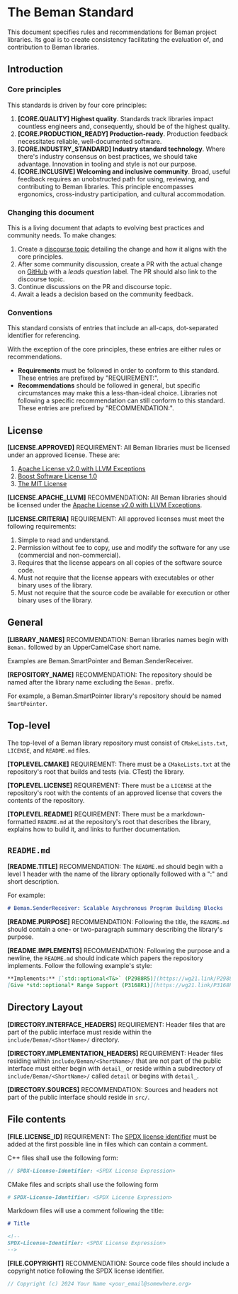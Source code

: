 # The Beman Standard

<!--
SPDX-License-Identifier: Apache-2.0 WITH LLVM-exception

Copyright (c) 2024 David Sankel <dsankel@boost.org>
-->

This document specifies rules and recommendations for Beman project libraries.
Its goal is to create consistency facilitating the evaluation of, and
contribution to Beman libraries.

## Introduction

### Core principles

This standards is driven by four core principles:

1. **[CORE.QUALITY] Highest quality**. Standards track libraries impact
   countless engineers and, consequently, should be of the highest quality.
2. **[CORE.PRODUCTION_READY] Production-ready**. Production feedback
   necessitates reliable, well-documented software.
3. **[CORE.INDUSTRY_STANDARD] Industry standard technology**. Where there's
   industry consensus on best practices, we should take advantage. Innovation in
   tooling and style is not our purpose.
4. **[CORE.INCLUSIVE] Welcoming and inclusive community**. Broad, useful
   feedback requires an unobstructed path for using, reviewing, and
   contributing to Beman libraries. This principle encompasses ergonomics,
   cross-industry participation, and cultural accommodation.

### Changing this document

This is a living document that adapts to evolving best practices and community
needs. To make changes:

1. Create a [discourse topic](https://discourse.boost.org) detailing the change
   and how it aligns with the core principles.
2. After some community discussion, create a PR with the actual change on
   [GitHub](https://github.com/beman-project/beman) with a *leads question*
   label. The PR should also link to the discourse topic.
3. Continue discussions on the PR and discourse topic.
4. Await a leads a decision based on the community feedback.

### Conventions

This standard consists of entries that include an all-caps, dot-separated
identifier for referencing.

With the exception of the core principles, these entries are either rules or
recommendations.

* **Requirements** must be followed in order to conform to this standard. These entries
  are prefixed by "REQUIREMENT:".
* **Recommendations** should be followed in general, but specific circumstances
  may make this a less-than-ideal choice. Libraries not following a specific
  recommendation can still conform to this standard. These entries are prefixed
  by "RECOMMENDATION:".

## License

**[LICENSE.APPROVED]** REQUIREMENT: All Beman libraries must be licensed
under an approved license. These are:

1. [Apache License v2.0 with LLVM Exceptions](https://llvm.org/LICENSE.txt)
2. [Boost Software License 1.0](https://www.boost.org/LICENSE_1_0.txt)
3. [The MIT License](https://opensource.org/license/mit)

**[LICENSE.APACHE_LLVM]** RECOMMENDATION: All Beman libraries should be licensed
under the [Apache License v2.0 with LLVM
Exceptions](https://llvm.org/LICENSE.txt).

**[LICENSE.CRITERIA]** REQUIREMENT: All approved licenses must meet the
following requirements:

1. Simple to read and understand.
2. Permission without fee to copy, use and modify the software for any
   use (commercial and non-commercial).
3. Requires that the license appears on all copies of the software source code.
4. Must not require that the license appears with executables or other binary
   uses of the library.
5. Must not require that the source code be available for execution or other
   binary uses of the library.

## General

**[LIBRARY_NAMES]** RECOMMENDATION: Beman libraries names begin with `Beman.`
followed by an UpperCamelCase short name.

Examples are Beman.SmartPointer and Beman.SenderReceiver.

**[REPOSITORY_NAME]** RECOMMENDATION: The repository should be named after the
library name excluding the `Beman.` prefix.

For example, a Beman.SmartPointer library's repository should be named
`SmartPointer`.

## Top-level

The top-level of a Beman library repository must consist of `CMakeLists.txt`,
`LICENSE`, and `README.md` files.

**[TOPLEVEL.CMAKE]** REQUIREMENT: There must be a `CMakeLists.txt` at the repository's root
that builds and tests (via. CTest) the library.

**[TOPLEVEL.LICENSE]** REQUIREMENT: There must be a `LICENSE` at the
repository's root with the contents of an approved license that covers the
contents of the repository.

**[TOPLEVEL.README]** REQUIREMENT: There must be a markdown-formatted
`README.md` at the repository's root that describes the library, explains how
to build it, and links to further documentation.

## `README.md`

**[README.TITLE]** RECOMMENDATION: The `README.md` should begin with a level 1
header with the name of the library optionally followed with a ":" and short
description.

For example:

```markdown
# Beman.SenderReceiver: Scalable Asychronous Program Building Blocks
```

**[README.PURPOSE]** RECOMMENDATION: Following the title, the `README.md` should
contain a one- or two-paragraph summary describing the library's purpose.

**[README.IMPLEMENTS]** RECOMMENDATION: Following the purpose and a newline, the
`README.md` should indicate which papers the repository implements. Follow the
following example's style:

```markdown
**Implements:** [`std::optional<T&>` (P2988R5)](https://wg21.link/P2988R5) and
[Give *std::optional* Range Support (P3168R1)](https://wg21.link/P3168R1).
```

## Directory Layout

**[DIRECTORY.INTERFACE_HEADERS]** REQUIREMENT: Header files that are part of the
public interface must reside within the `include/Beman/<ShortName>/`
directory.

**[DIRECTORY.IMPLEMENTATION_HEADERS]** REQUIREMENT: Header files residing within
`include/Beman/<ShortName>/` that are not part of the public interface
must either begin with `detail_` or reside within a subdirectory of
`include/Beman/<ShortName>/` called `detail` or begins with `detail_`.

**[DIRECTORY.SOURCES]** RECOMMENDATION: Sources and headers not part of the
public interface should reside in `src/`.

## File contents

**[FILE.LICENSE_ID]** REQUIREMENT: The [SPDX license
identifier](https://spdx.dev/learn/handling-license-info/) must be added at the
first possible line in files which can contain a comment.

C++ files shall use the following form:

```C++
// SPDX-License-Identifier: <SPDX License Expression>
```

CMake files and scripts shall use the following form


```CMake
# SPDX-License-Identifier: <SPDX License Expression>
```

Markdown files will use a comment following the title:

```markdown
# Title

<!--
SPDX-License-Identifier: <SPDX License Expression>
-->
```

**[FILE.COPYRIGHT]** RECOMMENDATION: Source code files should include a
copyright notice following the SPDX license identifier.

```C++
// Copyright (c) 2024 Your Name <your_email@somewhere.org>
```
